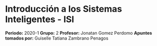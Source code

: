 # Introducción a los Sistemas Inteligentes - ISI
**Periodo:** 2020-1
**Grupo:** 2
**Profesor:** Jonatan Gomez Perdomo
**Apuntes tomados por:** Guiselle Tatiana Zambrano Penagos

